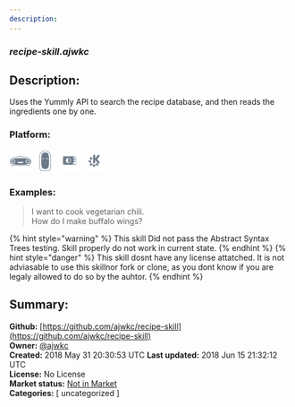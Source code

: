 ```yaml
---
description: 
---
```


### _recipe-skill.ajwkc_  
## Description:  
Uses the Yummly API to search the recipe database, and then reads the ingredients one by one.  
  
### Platform:  
 ![Mark I](../.gitbook/assets/mark-1-icon.png)  ![Mark II](../.gitbook/assets/mark-2-icon.png)  ![Picroft](../.gitbook/assets/picroft-icon.png)  ![plasmoid](../.gitbook/assets/kde.png)   
### Examples:  
> I want to cook vegetarian chili.  
> How do I make buffalo wings?  
  
{% hint style="warning" %}
This skill Did not pass the Abstract Syntax Trees testing. Skill properly do not work in current state.
{% endhint %}
{% hint style="danger" %}
This skill dosnt have any license attatched. It is not adviasable to use this skillnor fork or clone, as you dont know if you are legaly allowed to do so by the auhtor.
{% endhint %}
  
## Summary:  
**Github:** [https://github.com/ajwkc/recipe-skill](https://github.com/ajwkc/recipe-skill)  
**Owner:** [@ajwkc](https://github.com/ajwkc)  
**Created:** 2018 May 31 20:30:53 UTC  **Last updated:** 2018 Jun 15 21:32:12 UTC  
**License:** No License  
**Market status:** [Not in Market](https://market.mycroft.ai/skill/)  
**Categories:** [ uncategorized ]   
